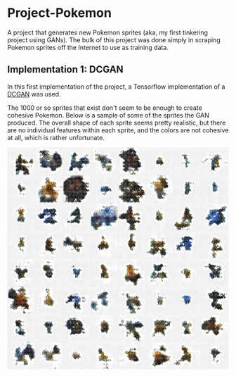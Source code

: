 # Project-Pokemon
A project that generates new Pokemon sprites (aka, my first tinkering project using GANs). The bulk of this project was done simply in scraping Pokemon sprites off the Internet to use as training data.

## Implementation 1: DCGAN
In this first implementation of the project, a Tensorflow implementation of a [DCGAN](https://github.com/carpedm20/DCGAN-tensorflow) was used.


 The 1000 or so sprites that exist don't seem to be enough to create cohesive Pokemon. Below is a sample of some of the sprites the GAN produced. The overall shape of each sprite seems pretty realistic, but there are no individual features within each sprite, and the colors are not cohesive at all, which is rather unfortunate.

 ![alt](https://github.com/jzerez/Project-Pokemon/blob/master/test2/test_arange_42.png)
